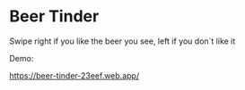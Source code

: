 # Beer Tinder 

Swipe right if you like the beer you see, left if you don´t like it 

Demo:

https://beer-tinder-23eef.web.app/

